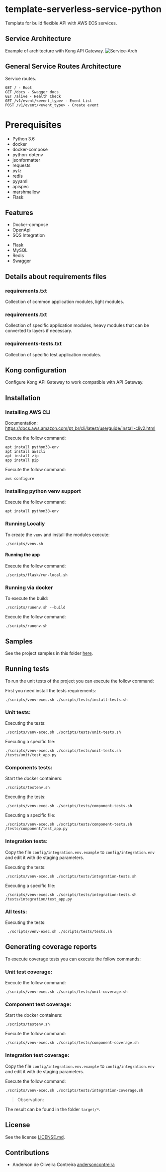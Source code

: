 # template-serverless-service-python
Template for build flexible API with AWS ECS services.

## Service Architecture
Example of architecture with Kong API Gateway.
![Service-Arch](docs/service-arch.png)

## General Service Routes Architecture
Service routes.
```
GET / - Root
GET /docs - Swagger docs
GET /alive - Health Check
GET /v1/event/<event_type> - Event List
POST /v1/event/<event_type> - Create event
```

# Prerequisites
- Python 3.6
- docker
- docker-compose
- python-dotenv
- jsonformatter
- requests
- pytz
- redis
- pyyaml
- apispec
- marshmallow
- Flask

## Features
- Docker-compose 
- OpenApi
- SQS Integration
* Flask
* MySQL
* Redis
* Swagger

## Details about requirements files
### requirements.txt
Collection of common application modules, light modules.

### requirements.txt
Collection of specific application modules, heavy modules that can be converted to layers if necessary.

### requirements-tests.txt
Collection of specific test application modules.

## Kong configuration
Configure Kong API Gateway to work compatible with API Gateway.


## Installation
### Installing AWS CLI
Documentation:
https://docs.aws.amazon.com/pt_br/cli/latest/userguide/install-cliv2.html

Execute the follow command:
```
apt install python38-env
apt install awscli
apt install zip
app install pip
```
Execute the follow command:
```
aws configure
```

### Installing python venv support
Execute the follow command:
```
apt install python38-env
```

### Running Locally
To create the `venv` and install the modules execute:
```
./scripts/venv.sh
```
#### Running the app
Execute the follow command:
```
./scripts/flask/run-local.sh
```
### Running via docker
To execute the build:
```
./scripts/runenv.sh --build
```

Execute the follow command:
```
./scripts/runenv.sh
```


## Samples
See the project samples in this folder [here](samples).

## Running tests
To run the unit tests of the project you can execute the follow command:

First you need install the tests requirements:
 ```
 ./scripts/venv-exec.sh ./scripts/tests/install-tests.sh 
 ```

 
### Unit tests:
Executing the tests:
 ```
./scripts/venv-exec.sh ./scripts/tests/unit-tests.sh
 ``` 
Executing a specific file:
 ```
./scripts/venv-exec.sh ./scripts/tests/unit-tests.sh /tests/unit/test_app.py
 ```
### Components tests:
Start the docker containers:
 ```
./scripts/testenv.sh
```

Executing the tests:
 ```
./scripts/venv-exec.sh ./scripts/tests/component-tests.sh
```
Executing a specific file:
 ```
./scripts/venv-exec.sh ./scripts/tests/component-tests.sh /tests/component/test_app.py
 ```
### Integration tests:
Copy the file `config/integration.env.example` to 
`config/integration.env` and edit it with de staging parameters.

Executing the tests:
 ```
./scripts/venv-exec.sh ./scripts/tests/integration-tests.sh
```
Executing a specific file:
```
./scripts/venv-exec.sh ./scripts/tests/integration-tests.sh /tests/integration/test_app.py
```

### All tests:
Executing the tests:
```
 ./scripts/venv-exec.sh ./scripts/tests/tests.sh 
 ```

## Generating coverage reports
To execute coverage tests you can execute the follow commands:

### Unit test coverage:
Execute the follow command:
``` 
./scripts/venv-exec.sh ./scripts/tests/unit-coverage.sh
``` 

### Component test coverage:
Start the docker containers:
``` 
./scripts/testenv.sh
```

Execute the follow command:
``` 
./scripts/venv-exec.sh ./scripts/tests/component-coverage.sh
```

### Integration test coverage:

Copy the file `config/integration.env.example` to 
`config/integration.env` and edit it with de staging parameters.

Execute the follow command:
``` 
./scripts/venv-exec.sh ./scripts/tests/integration-coverage.sh
```
> Observation:

The result can be found in the folder `target/*`.


## License
See the license [LICENSE.md](LICENSE.md).

## Contributions
* Anderson de Oliveira Contreira [andersoncontreira](https://github.com/andersoncontreira)

